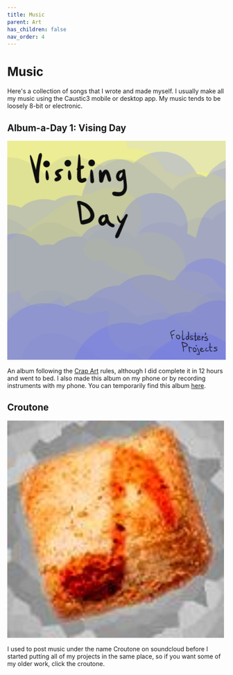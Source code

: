 ```yaml
---
title: Music
parent: Art
has_children: false
nav_order: 4
---
```


# Music

Here's a collection of songs that I wrote and made myself. I usually make all my music using the Caustic3 mobile or desktop app. My music tends to be loosely 8-bit or electronic.

## Album-a-Day 1: Vising Day

[![png](visiting-day-cover.png)](https://drive.google.com/folderview?id=1-0nmUNu3FQplntFUq3NwzZOSX-eFPSKF)

An album following the [Crap Art](http://crapart.spacebar.org/aad/) rules, although I did complete it in 12 hours and went to bed. I also made this album on my phone or by recording instruments with my phone. You can temporarily find this album [here](https://drive.google.com/folderview?id=1-0nmUNu3FQplntFUq3NwzZOSX-eFPSKF).

## Croutone

[![jpg](croutone-cover.jpg)](https://soundcloud.com/croutone)

I used to post music under the name Croutone on soundcloud before I started putting all of my projects in the same place, so if you want some of my older work, click the croutone.
